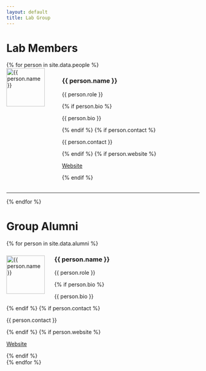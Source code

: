 ```yaml
---
layout: default
title: Lab Group
---
```


# Lab Members

<div class="lab-grid">
  {% for person in site.data.people %}
    <div style="display: flex; align-items: flex-start; gap: 20px;">
      <img src="{{ person.img }}" width="100" align="left" style="margin: 0px 25px 0px 0px" alt="{{ person.name }}">
      <div style="flex: 1;">
        <h3>{{ person.name }}</h3>
        <p class="role">{{ person.role }}</p>
        {% if person.bio %}
          <p class="bio">{{ person.bio }}</p>
        {% endif %}
        {% if person.contact %}
          <p class="contact">{{ person.contact }}</p>
        {% endif %}
        {% if person.website %}
          <p><a href="{{ person.website }}" target="_blank">Website</a></p>
        {% endif %}
      </div>
    </div>
    <br>
    <hr>
  {% endfor %}
</div>

# Group Alumni

<div class="lab-grid">
  {% for person in site.data.alumni %}
    <div class="lab-card">
      <img src="{{ person.img }}" width="100" align="left" style="margin: 0px 25px 0px 0px" alt="{{ person.name }}">
      <h3>{{ person.name }}</h3>
      <p class="role">{{ person.role }}</p>
      {% if person.bio %}
        <p class="bio">{{ person.bio }}</p>
      {% endif %}
      {% if person.contact %}
        <p class="contact">{{ person.contact }}</p>
      {% endif %}
      {% if person.website %}
        <p><a href="{{ person.website }}" target="_blank">Website</a></p>
      {% endif %}
    </div>
  {% endfor %}
</div>
